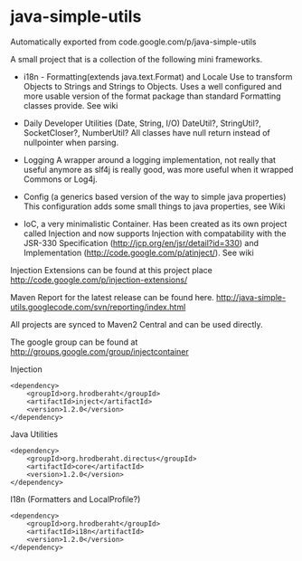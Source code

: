 # java-simple-utils
Automatically exported from code.google.com/p/java-simple-utils

A small project that is a collection of the following mini frameworks.

- i18n - Formatting(extends java.text.Format) and Locale Use to transform Objects to Strings and Strings to Objects. Uses a well configured and more usable version of the format package than standard Formatting classes provide. See wiki

- Daily Developer Utilities (Date, String, I/O) DateUtil?, StringUtil?, SocketCloser?, NumberUtil? All classes have null return instead of nullpointer when parsing.

- Logging A wrapper around a logging implementation, not really that useful anymore as slf4j is really good, was more useful when it wrapped Commons or Log4j.

- Config (a generics based version of the way to simple java properties) This configuration adds some small things to java properties, see Wiki

- IoC, a very minimalistic Container. Has been created as its own project called Injection and now supports Injection with compatability with the JSR-330 Specification (http://jcp.org/en/jsr/detail?id=330) and Implementation (http://code.google.com/p/atinject/). See wiki

Injection Extensions can be found at this project place http://code.google.com/p/injection-extensions/

Maven Report for the latest release can be found here. http://java-simple-utils.googlecode.com/svn/reporting/index.html

All projects are synced to Maven2 Central and can be used directly.

The google group can be found at http://groups.google.com/group/injectcontainer

Injection
````
<dependency>
    <groupId>org.hrodberaht</groupId>
    <artifactId>inject</artifactId>
    <version>1.2.0</version>
</dependency>
````
Java Utilities
````
<dependency>
    <groupId>org.hrodberaht.directus</groupId>
    <artifactId>core</artifactId>
    <version>1.2.0</version>
</dependency>
````
I18n (Formatters and LocalProfile?)
````
<dependency>
    <groupId>org.hrodberaht</groupId>
    <artifactId>i18n</artifactId>
    <version>1.2.0</version>
</dependency>
````
